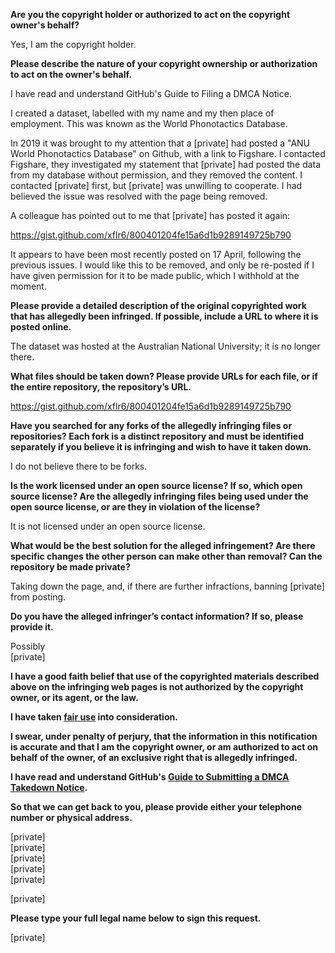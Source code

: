 **Are you the copyright holder or authorized to act on the copyright owner's behalf?**

Yes, I am the copyright holder.

**Please describe the nature of your copyright ownership or authorization to act on the owner's behalf.**

I have read and understand GitHub's Guide to Filing a DMCA Notice.

I created a dataset, labelled with my name and my then place of employment. This was known as the World Phonotactics Database.

In 2019 it was brought to my attention that a [private] had posted a "ANU World Phonotactics Database" on Github, with a link to Figshare. I contacted Figshare, they investigated my statement that [private] had posted the data from my database without permission, and they removed the content. I contacted [private] first, but [private] was unwilling to cooperate. I had believed the issue was resolved with the page being removed.

A colleague has pointed out to me that [private] has posted it again:

https://gist.github.com/xflr6/800401204fe15a6d1b9289149725b790

It appears to have been most recently posted on 17 April, following the previous issues.
I would like this to be removed, and only be re-posted if I have given permission for it to be made public, which I withhold at the moment.

**Please provide a detailed description of the original copyrighted work that has allegedly been infringed. If possible, include a URL to where it is posted online.**

The dataset was hosted at the Australian National University; it is no longer there.

**What files should be taken down? Please provide URLs for each file, or if the entire repository, the repository’s URL.**

https://gist.github.com/xflr6/800401204fe15a6d1b9289149725b790

**Have you searched for any forks of the allegedly infringing files or repositories? Each fork is a distinct repository and must be identified separately if you believe it is infringing and wish to have it taken down.**

I do not believe there to be forks.

**Is the work licensed under an open source license? If so, which open source license? Are the allegedly infringing files being used under the open source license, or are they in violation of the license?**

It is not licensed under an open source license.

**What would be the best solution for the alleged infringement? Are there specific changes the other person can make other than removal? Can the repository be made private?**

Taking down the page, and, if there are further infractions, banning [private] from posting.

**Do you have the alleged infringer’s contact information? If so, please provide it.**

Possibly  
[private]

**I have a good faith belief that use of the copyrighted materials described above on the infringing web pages is not authorized by the copyright owner, or its agent, or the law.**

**I have taken <a href="https://www.lumendatabase.org/topics/22">fair use</a> into consideration.**

**I swear, under penalty of perjury, that the information in this notification is accurate and that I am the copyright owner, or am authorized to act on behalf of the owner, of an exclusive right that is allegedly infringed.**

**I have read and understand GitHub's <a href="https://help.github.com/articles/guide-to-submitting-a-dmca-takedown-notice/">Guide to Submitting a DMCA Takedown Notice</a>.**

**So that we can get back to you, please provide either your telephone number or physical address.**

[private]  
[private]  
[private]  
[private]  
[private]

[private]

**Please type your full legal name below to sign this request.**

[private]

